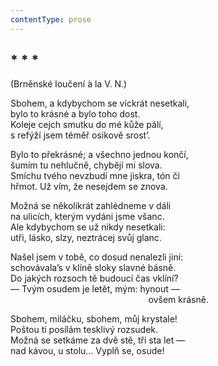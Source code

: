```yaml
---
contentType: prose
---
```


## \* \* \*  
(Brněnské loučení à la V. N.)

Sbohem, a kdybychom se víckrát nesetkali,  
bylo to krásné a bylo toho dost.  
Koleje cejch smutku do mé kůže pálí,  
s refýží jsem téměř osikově srost’.

Bylo to překrásné; a všechno jednou končí,  
šumím tu nehlučně, chybějí mi slova.  
Smíchu tvého nevzbudí mne jiskra, tón či  
hřmot. Už vím, že nesejdem se znova.

Možná se několikrát zahlédneme v dáli  
na ulicích, kterým vydáni jsme všanc.  
Ale kdybychom se už nikdy nesetkali:  
utři, lásko, slzy, neztrácej svůj glanc.

Našel jsem v tobě, co dosud nenalezli jiní:  
schovávala’s v klíně sloky slavné básně.  
Do jakých rozsoch tě budoucí čas vklíní?  
— Tvým osudem je letět, mým: hynout —  
                                                        ovšem krásně.

Sbohem, miláčku, sbohem, můj krystale!  
Poštou ti posílám tesklivý rozsudek.  
Možná se setkáme za dvě stě, tři sta let —  
nad kávou, u stolu… Vyplň se, osude!

